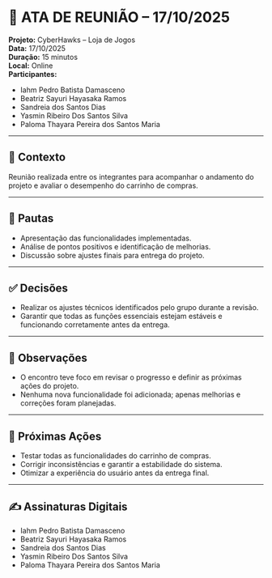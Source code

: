 # 📝 ATA DE REUNIÃO – 17/10/2025

**Projeto:** CyberHawks – Loja de Jogos  
**Data:** 17/10/2025  
**Duração:** 15 minutos  
**Local:** Online  
**Participantes:**  
- Iahm Pedro Batista Damasceno  
- Beatriz Sayuri Hayasaka Ramos  
- Sandreia dos Santos Dias  
- Yasmin Ribeiro Dos Santos Silva  
- Paloma Thayara Pereira dos Santos Maria  

---

## 🎯 Contexto
Reunião realizada entre os integrantes para acompanhar o andamento do projeto e avaliar o desempenho do carrinho de compras.

---

## 📌 Pautas
- Apresentação das funcionalidades implementadas.  
- Análise de pontos positivos e identificação de melhorias.  
- Discussão sobre ajustes finais para entrega do projeto.

---

## ✅ Decisões
- Realizar os ajustes técnicos identificados pelo grupo durante a revisão.  
- Garantir que todas as funções essenciais estejam estáveis e funcionando corretamente antes da entrega.

---

## 📝 Observações
- O encontro teve foco em revisar o progresso e definir as próximas ações do projeto.  
- Nenhuma nova funcionalidade foi adicionada; apenas melhorias e correções foram planejadas.

---

## 🚀 Próximas Ações
- Testar todas as funcionalidades do carrinho de compras.  
- Corrigir inconsistências e garantir a estabilidade do sistema.  
- Otimizar a experiência do usuário antes da entrega final.  

---

## ✍ Assinaturas Digitais
- Iahm Pedro Batista Damasceno  
- Beatriz Sayuri Hayasaka Ramos  
- Sandreia dos Santos Dias  
- Yasmin Ribeiro Dos Santos Silva  
- Paloma Thayara Pereira dos Santos Maria  
